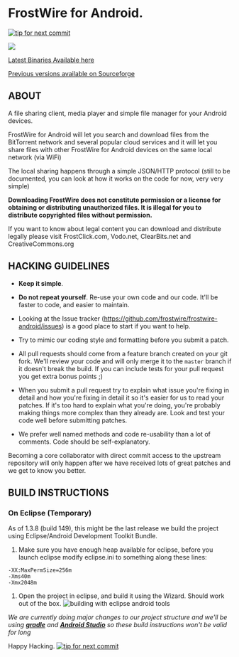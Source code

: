 # FrostWire for Android.

[![tip for next commit](https://tip4commit.com/projects/200.svg)](https://tip4commit.com/github/frostwire/frostwire-android)

![](http://i.imgur.com/U20h8cL.png)


[Latest Binaries Available here](http://www.frostwire.com/android)

[Previous versions available on Sourceforge](https://sourceforge.net/projects/frostwire-android/files/)

## ABOUT

A file sharing client, media player and simple file manager for your Android devices.

FrostWire for Android will let you search and download files from the BitTorrent network and several popular cloud services and it will let you share files with other FrostWire for Android devices on the same local network (via WiFi)

The local sharing happens through a simple JSON/HTTP protocol (still to be documented, you can look at how it works on the code for now, very very simple)

**Downloading FrostWire does not constitute permission or a license for obtaining or distributing unauthorized files. It is illegal for you to distribute copyrighted files without permission.**

If you want to know about legal content you can download and distribute legally please visit FrostClick.com, Vodo.net, ClearBits.net and CreativeCommons.org

## HACKING GUIDELINES

- **Keep it simple**.

- **Do not repeat yourself**. Re-use your own code and our code. It'll be faster to code, and easier to maintain.

- Looking at the Issue tracker (https://github.com/frostwire/frostwire-android/issues) is a good place to start if you want to help.

- Try to mimic our coding style and formatting before you submit a patch.
 
- All pull requests should come from a feature branch created on your git fork. We'll review your code and will only merge it to the `master` branch if it doesn't break the build. If you can include tests for your pull request you get extra bonus points ;)

- When you submit a pull request try to explain what issue you're fixing in detail and how you're fixing in detail it so it's easier for us to read your patches.
  If it's too hard to explain what you're doing, you're probably making things more complex than they already are.
  Look and test your code well before submitting patches.

- We prefer well named methods and code re-usability than a lot of comments. Code should be self-explanatory.

Becoming a core collaborator with direct commit access to the upstream repository will only happen after we have received lots of great patches and we get to know you better.

## BUILD INSTRUCTIONS

### On Eclipse (Temporary)

As of 1.3.8 (build 149), this might be the last release we build the project using Eclipse/Android Development Toolkit Bundle.

1. Make sure you have enough heap available for eclipse, before you launch eclipse modify eclipse.ini to something along these lines:

```
-XX:MaxPermSize=256m
-Xms40m
-Xmx2048m
```
1. Open the project in eclipse, and build it using the Wizard. Should work out of the box.
![building with eclipse android tools](https://cloud.githubusercontent.com/assets/163977/4533475/57d32b66-4d9c-11e4-9dee-96e1f233ebfc.png)

*We are currently doing major changes to our project structure and we'll be using [***gradle***](http://www.gradle.org/) and [***Android Studio***](https://developer.android.com/sdk/installing/studio.html) so these build instructions won't be valid for long*

Happy Hacking.
[![tip for next commit](https://tip4commit.com/projects/200.svg)](https://tip4commit.com/github/frostwire/frostwire-android)
